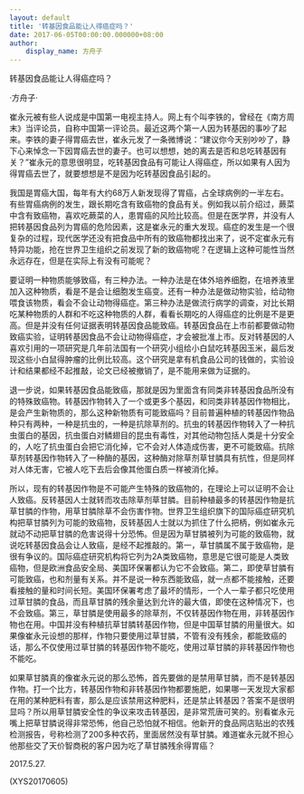```yaml
---
layout: default
title: '转基因食品能让人得癌症吗？'
date: 2017-06-05T00:00:00.000000+08:00
author:
    display_name: 方舟子
---
```


转基因食品能让人得癌症吗？

·方舟子·

崔永元被有些人说成是中国第一电视主持人。网上有个叫李铁的，曾经在《南方周末》当评论员，自称中国第一评论员。最近这两个第一人因为转基因的事吵了起来。李铁的妻子得胃癌去世，崔永元发了一条微博说：“建议你今天别吵吵了，静下心来悼念一下因胃癌去世的妻子。也可以想想，她的离去是否和总吃转基因有关？”崔永元的意思很明显，吃转基因食品有可能让人得癌症，所以如果有人因为得胃癌去世了，就要想想是不是因为吃转基因食品引起的。

我国是胃癌大国，每年有大约68万人新发现得了胃癌，占全球病例的一半左右。有些胃癌病例的发生，跟长期吃含有致癌物的食品有关。例如我以前介绍过，蕨菜中含有致癌物，喜欢吃蕨菜的人，患胃癌的风险比较高。但是在医学界，并没有人把转基因食品列为胃癌的危险因素，这是崔永元的重大发现。癌症的发生是一个很复杂的过程，现代医学还没有把食品中所有的致癌物都找出来了，说不定崔永元有特异功能，抢在世界卫生组织之前发现了新的致癌物呢？在逻辑上这种可能性当然永远存在，但是在实际上有没有可能呢？

要证明一种物质能够致癌，有三种办法。一种办法是在体外培养细胞，在培养液里加入这种物质，看是不是会让细胞发生癌变。还有一种办法是做动物实验，给动物喂食该物质，看会不会让动物得癌症。第三种办法是做流行病学的调查，对比长期吃某种物质的人群和不吃这种物质的人群，看看长期吃的人得癌症的比例是不是更高。但是并没有任何证据表明转基因食品能致癌。转基因食品在上市前都要做动物致癌实验，证明转基因食品不会让动物得癌症，才会被批准上市。反对转基因的人喜欢引用的一项研究是几年前法国有一个研究小组给小白鼠吃转基因玉米，最后发现这些小白鼠得肿瘤的比例比较高。这个研究是拿有机食品公司的钱做的，实验设计和结果都经不起推敲，论文已经被撤销了，是不能用来做为证据的。

退一步说，如果转基因食品能致癌，那就是因为里面含有同类非转基因食品所没有的特殊致癌物。转基因作物转入了一个或更多个基因，和同类非转基因作物相比，是会产生新物质的，那么这种新物质有可能致癌吗？目前普遍种植的转基因作物品种只有两种，一种是抗虫的，一种是抗除草剂的。抗虫的转基因作物转入了一种抗虫蛋白的基因，抗虫蛋白对鳞翅目的昆虫有毒性，对其他动物包括人类是十分安全的，人吃了抗虫蛋白会把它消化掉，它不会对人体造成伤害，更不可能致癌。抗除草剂转基因作物转入了一种酶的基因，这种酶对除草剂草甘膦具有抗性，但是同样对人体无害，它被人吃下去后会像其他蛋白质一样被消化掉。

所以，现有的转基因作物是不可能产生特殊的致癌物的，在理论上可以证明不会让人致癌。反转基因人士就转而攻击除草剂草甘膦。目前种植最多的转基因作物是抗草甘膦的作物，用草甘膦除草不会伤害作物。世界卫生组织旗下的国际癌症研究机构把草甘膦列为可能的致癌物，反转基因人士就以为抓住了什么把柄，例如崔永元就动不动把草甘膦的危害说得十分恐怖。但是因为草甘膦被列为可能的致癌物，就说吃转基因食品会让人致癌，是经不起推敲的。第一，草甘膦属不属于致癌物，是很有争议的。国际癌症研究机构将它列为2A类致癌物，意思是它很可能是人类致癌物，但是欧洲食品安全局、美国环保署都认为它不会致癌。第二，即使草甘膦有可能致癌，也和剂量有关系。并不是说一种东西能致癌，就一点都不能接触，还要看接触的量和时间长短。美国环保署考虑了最坏的情形，一个人一辈子都只吃使用过草甘膦的食品，而且草甘膦的残余量达到允许的最大值，即使在这种情况下，也不会致癌。第三，草甘膦是使用最多的除草剂，不仅转基因作物在用，非转基因作物也在用。中国并没有种植抗草甘膦转基因作物，但是中国草甘膦的用量很大。如果像崔永元设想的那样，作物只要使用过草甘膦，不管有没有残余，都能致癌的话，那么不仅使用过草甘膦的转基因作物不能吃，使用过草甘膦的非转基因作物也不能吃。

如果草甘膦真的像崔永元说的那么恐怖，首先要做的是禁用草甘膦，而不是转基因作物。打一个比方，转基因作物和非转基因作物都要施肥，如果哪一天发现大家都在用的某种肥料有害，那么是应该禁用这种肥料，还是禁止转基因？答案不是很明显吗？所以用草甘膦安全性的争议来攻击转基因，是非常荒唐可笑的。别看崔永元嘴上把草甘膦说得非常恐怖，他自己恐怕就不相信。他新开的食品网店贴出的农残检测报告，号称检测了200多种农药，里面居然没有草甘膦。难道崔永元就不担心他那些交了天价智商税的客户因为吃了草甘膦残余得胃癌？

2017.5.27.

(XYS20170605)

